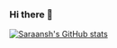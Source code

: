 ### Hi there 👋

[![Saraansh's GitHub stats](https://github-readme-stats.vercel.app/api?username=sswadkar&count_private=true&theme=monokai)](https://github.com/anuraghazra/github-readme-stats)

<!--
**sswadkar/sswadkar** is a ✨ _special_ ✨ repository because its `README.md` (this file) appears on your GitHub profile.

Here are some ideas to get you started:

- 🔭 I’m currently working on ...
- 🌱 I’m currently learning ...
- 👯 I’m looking to collaborate on ...
- 🤔 I’m looking for help with ...
- 💬 Ask me about ...
- 📫 How to reach me: ...
- 😄 Pronouns: ...
- ⚡ Fun fact: ...
-->
